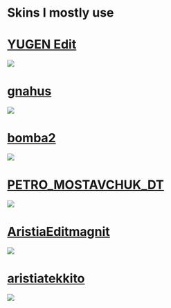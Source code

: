 # Skins I mostly use



# [YUGEN Edit](https://cdn.discordapp.com/attachments/770762286268809277/1046574831744856104/-_YUGEN_-_DJ_VAC.osk)
![](https://osu.ppy.sh/ss/18448647/f2a7)

# [gnahus](https://cdn.discordapp.com/attachments/1074745297810505728/1074745647703535687/gnahus.osk)
![](https://osu.ppy.sh/ss/18448652/8895)

# [bomba2](https://cdn.discordapp.com/attachments/429387589502631937/1048352578662060103/bomba2.osk)
![](https://osu.ppy.sh/ss/18448653/7f61)

# [PETRO_MOSTAVCHUK_DT](https://tqe.s-ul.eu/uF9OBHtT)
![](https://osu.ppy.sh/ss/18448654/2dd3)

# [AristiaEditmagnit](https://cdn.discordapp.com/attachments/770762286268809277/1077224927469510756/AristiaEditmagnit.osk)
![](https://osu.ppy.sh/ss/18448663/a424)

# [aristiatekkito](https://cdn.discordapp.com/attachments/770762286268809277/1077225468165623818/aristiatekkito.osk)
![](https://osu.ppy.sh/ss/18448670/db42)
